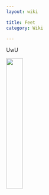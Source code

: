 ```yaml
---
layout: wiki

title: Feet
category: Wiki

---
```


UwU

<img src="https://cdn.discordapp.com/attachments/954111602754453589/968998872397541426/unknown.png" width="30%" height="30%">